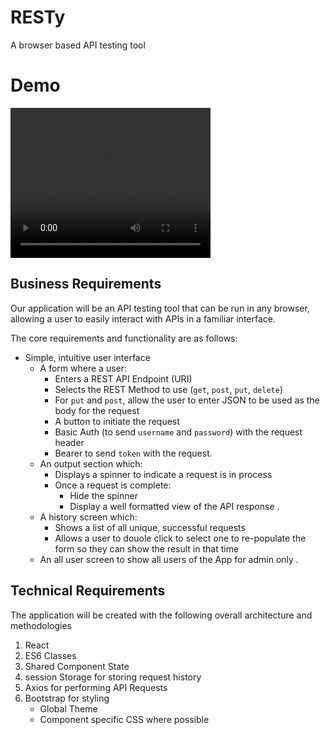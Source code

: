 # RESTy

A browser based API testing tool


# Demo
<video width="320" height="240" controls>
  <source src="./www_screencapture_com_2023-2-20_21_24.mp4" type="video/mp4">
Your browser does not support the video tag.
</video>


## Business Requirements

Our application will be an API testing tool that can be run in any browser, allowing a user to easily interact with APIs in a familiar interface.



The core requirements and functionality are as follows:

- Simple, intuitive user interface
  - A form where a user:
    - Enters a REST API Endpoint (URI)
    - Selects the REST Method to use (`get`, `post`, `put`, `delete`)
    - For `put` and `post`, allow the user to enter JSON to be used as the body for the request
    - A button to initiate the request
    - Basic Auth (to send `username` and `password`) with the request header
    - Bearer to send `token` with the request.
  - An output section which:
    - Displays a spinner to indicate a request is in process
    - Once a request is complete:
      - Hide the spinner
      - Display a well formatted view of the API response .
  - A history screen which:
    - Shows a list of all unique, successful requests
    - Allows a user to douole click to select one to re-populate the form so they can show the result in that time
  - An all user screen to show all users of the App for admin only .

## Technical Requirements

The application will be created with the following overall architecture and methodologies

1. React
1. ES6 Classes
1. Shared Component State
1. session Storage for storing request history
1. Axios for performing API Requests
1. Bootstrap for styling
   - Global Theme
   - Component specific CSS where possible

